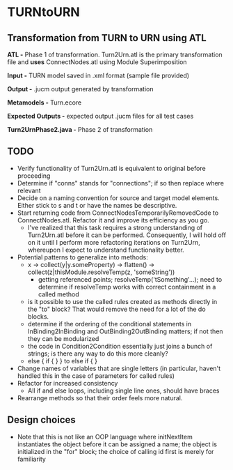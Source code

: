 # TURNtoURN

## Transformation from TURN to URN using ATL
  
**ATL -** Phase 1 of transformation. Turn2Urn.atl is the primary transformation file and **uses** ConnectNodes.atl using Module Superimposition  
  
**Input -** TURN model saved in .xml format (sample file provided)  
  
**Output -** .jucm output generated by transformation  
  
**Metamodels -** Turn.ecore    
  
**Expected Outputs -** expected output .jucm files for all test cases  
  
**Turn2UrnPhase2.java -** Phase 2 of transformation 

## TODO
* Verify functionality of Turn2Urn.atl is equivalent to original before proceeding
* Determine if "conns" stands for "connections"; if so then replace where relevant
* Decide on a naming convention for source and target model elements. Either stick to s and t or have the names be descriptive.
* Start returning code from ConnectNodesTemporarilyRemovedCode to ConnectNodes.atl. Refactor it and improve its efficiency as you go.
	* I've realized that this task requires a strong understanding of Turn2Urn.atl before it can be performed. Consequently, I will hold off on it until I perform more refactoring iterations on Turn2Urn, whereupon I expect to understand functionality better.
* Potential patterns to generalize into methods:
	* x -> collect(y|y.someProperty) -> flatten() -> collect(z|thisModule.resolveTemp(z, 'someString'))
		* getting referenced points; resolveTemp('tSomething'...); need to determine if resolveTemp works with correct containment in a called method
	* is it possible to use the called rules created as methods directly in the "to" block? That would remove the need for a lot of the do blocks.
	* determine if the ordering of the conditional statements in InBinding2InBinding and OutBinding2OutBinding matters; if not then they can be modularized
	* the code in Condition2Condition essentially just joins a bunch of strings; is there any way to do this more cleanly?
	* else { if { } } to else if { }
* Change names of variables that are single letters (in particular, haven't handled this in the case of parameters for called rules)
* Refactor for increased consistency
	* All if and else loops, including single line ones, should have braces
* Rearrange methods so that their order feels more natural.

## Design choices
* Note that this is not like an OOP language where initNextItem instantiates the object before it can be assigned a name; the object is initialized in the "for" block; the choice of calling id first is merely for familiarity